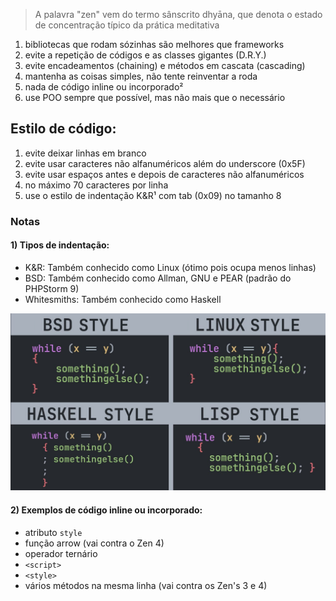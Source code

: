> A palavra "zen" vem do termo sânscrito dhyāna, que denota o estado de concentração típico da prática meditativa

1. bibliotecas que rodam sózinhas são melhores que frameworks
2. evite a repetição de códigos e as classes gigantes (D.R.Y.)
3. evite encadeamentos (chaining) e métodos em cascata (cascading)
4. mantenha as coisas simples, não tente reinventar a roda
5. nada de código inline ou incorporado²
6. use POO sempre que possível, mas não mais que o necessário

## Estilo de código:

1. evite deixar linhas em branco
2. evite usar caracteres não alfanuméricos além do underscore (0x5F)
3. evite usar espaços antes e depois de caracteres não alfanuméricos
4. no máximo 70 caracteres por linha
5. use o estilo de indentação K&R¹ com tab (0x09) no tamanho 8

### Notas

#### 1) Tipos de indentação:

- K&R: Também conhecido como Linux (ótimo pois ocupa menos linhas)
- BSD: Também conhecido como Allman, GNU e PEAR (padrão do PHPStorm 9)
- Whitesmiths: Também conhecido como Haskell

![Tipos de indentação](img/indentation.jpg)

#### 2) Exemplos de código inline ou incorporado:

- atributo `style`
- função arrow (vai contra o Zen 4)
- operador ternário
- `<script>`
- `<style>`
- vários métodos na mesma linha (vai contra os Zen's 3 e 4)

